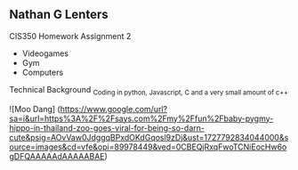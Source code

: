 ## Nathan G Lenters
CIS350 Homework Assignment 2
* Videogames
* Gym
* Computers

Technical Background <sub>Coding in python, Javascript, C and a very small amount of c++

![Moo Dang] (https://www.google.com/url?sa=i&url=https%3A%2F%2Fsays.com%2Fmy%2Ffun%2Fbaby-pygmy-hippo-in-thailand-zoo-goes-viral-for-being-so-darn-cute&psig=AOvVaw0JdggqBPxdOKdGqosl9zDj&ust=1727792834044000&source=images&cd=vfe&opi=89978449&ved=0CBEQjRxqFwoTCNiEocHw6ogDFQAAAAAdAAAAABAE)

